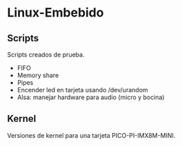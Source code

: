 # Linux-Embebido
## Scripts
Scripts creados de prueba.
- FIFO
- Memory share
- Pipes
- Encender led en tarjeta usando /dev/urandom
- Alsa: manejar hardware para audio (micro y bocina)

## Kernel
Versiones de kernel para una tarjeta PICO-PI-IMX8M-MINI.

